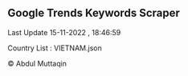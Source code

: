 

## Google Trends Keywords Scraper 
 
Last Update 15-11-2022 , 18:46:59

Country List :
VIETNAM.json



© Abdul Muttaqin 
